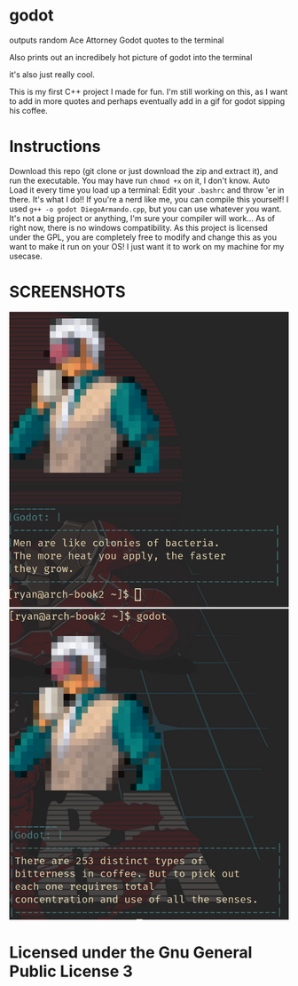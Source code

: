 # godot
outputs random Ace Attorney Godot quotes to the terminal

Also prints out an incredibely hot picture of godot into the terminal

it's also just really cool.

This is my first C++ project I made for fun. I'm still working on this, as I want to add in more quotes and perhaps eventually add in a gif for godot sipping his coffee.

# Instructions
Download this repo (git clone or just download the zip and extract it), and run the executable. You may have run `chmod +x` on it, I don't know. 
Auto Load it every time you load up a terminal: Edit your `.bashrc` and throw 'er in there. It's what I do!!
If you're a nerd like me, you can compile this yourself! I used `g++ -o godot DiegoArmando.cpp`, but you can use whatever you want. It's not a big project or anything, I'm sure your compiler will work...
As of right now, there is no windows compatibility. As this project is licensed under the GPL, you are completely free to modify and change this as you want to make it run on your OS! I just want it to work on my machine for my usecase.
# SCREENSHOTS
![Diego Armando is so hot](/gallery/sample_1.png?raw=true)
![I just love him so much](/gallery/sample_2.png?raw=true)

# Licensed under the Gnu General Public License 3

